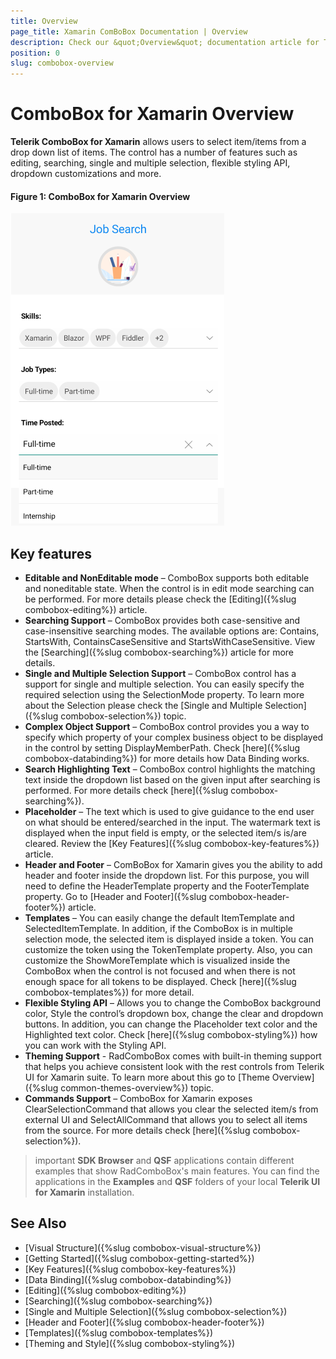 ```yaml
---
title: Overview
page_title: Xamarin ComBoBox Documentation | Overview
description: Check our &quot;Overview&quot; documentation article for Telerik ComboBox for Xamarin control.
position: 0
slug: combobox-overview
---
```


# ComboBox for Xamarin Overview

**Telerik ComboBox for Xamarin** allows users to select item/items from a drop down list of items. The control has a number of features such as editing, searching, single and multiple selection, flexible styling API, dropdown customizations and more.  

#### Figure 1: ComboBox for Xamarin Overview

![CheckBox Overview](images/combobox-overview.png "ComboBox Overview")

## Key features

* **Editable and NonEditable mode** – ComboBox supports both editable and noneditable state. When the control is in edit mode searching can be performed. For more details please check the [Editing]({%slug combobox-editing%}) article. 
* **Searching Support** – ComboBox provides both case-sensitive and case-insensitive searching modes. The available options are: Contains, StartsWith, ContainsCaseSensitive and StartsWithCaseSensitive. View the [Searching]({%slug combobox-searching%}) article for more details.
* **Single and Multiple Selection Support** – ComboBox control has a support for single and multiple selection. You can easily specify the required selection using the SelectionMode property. To learn more about the Selection please check the [Single and Multiple Selection]({%slug combobox-selection%}) topic.
* **Complex Object Support** – ComboBox control provides you a way to specify which property of your complex business object to be displayed in the control by setting DisplayMemberPath. Check [here]({%slug combobox-databinding%}) for more details how Data Binding works.
* **Search Highlighting Text** – ComboBox control highlights the matching text inside the dropdown list based on the given input after searching is performed. For more details check [here]({%slug combobox-searching%}).
* **Placeholder** – The text which is used to give guidance to the end user on what should be entered/searched in the input. The watermark text is displayed when the input field is empty, or the selected item/s is/are cleared. Review the [Key Features]({%slug combobox-key-features%}) article.
* **Header and Footer** – ComBoBox for Xamarin gives you the ability to add header and footer inside the dropdown list. For this purpose, you will need to define the HeaderTemplate property and the FooterTemplate property. Go to [Header and Footer]({%slug combobox-header-footer%}) article.
* **Templates** – You can easily change the default ItemTemplate and SelectedItemTemplate. In addition, if the ComboBox is in multiple selection mode, the selected item is displayed inside a token. You can customize the token using the TokenTemplate property. Also, you can customize the ShowMoreTemplate which is visualized inside the ComboBox when the control is not focused and when there is not enough space for all tokens to be displayed. Check [here]({%slug combobox-templates%}) for more detail.
* **Flexible Styling API** – Allows you to change the ComboBox background color, Style the control’s dropdown box, change the clear and dropdown buttons. In addition, you can change the Placeholder text color and the Highlighted text color.  Check [here]({%slug combobox-styling%}) how you can work with the Styling API.
* **Theming Support** - RadComboBox comes with built-in theming support that helps you achieve consistent look with the rest controls from Telerik UI for Xamarin suite. To learn more about this go to [Theme Overview]({%slug common-themes-overview%}) topic. 
* **Commands Support** – ComboBox for Xamarin exposes ClearSelectionCommand that allows you clear the selected item/s from external UI and SelectAllCommand that allows you to select all items from the source. For more details check [here]({%slug combobox-selection%}).

>important **SDK Browser** and **QSF** applications contain different examples that show RadComboBox's main features. You can find the applications in the **Examples** and **QSF** folders of your local **Telerik UI for Xamarin** installation.

## See Also

- [Visual Structure]({%slug combobox-visual-structure%})
- [Getting Started]({%slug combobox-getting-started%})
- [Key Features]({%slug combobox-key-features%})
- [Data Binding]({%slug combobox-databinding%})
- [Editing]({%slug combobox-editing%})
- [Searching]({%slug combobox-searching%})
- [Single and Multiple Selection]({%slug combobox-selection%})
- [Header and Footer]({%slug combobox-header-footer%})
- [Templates]({%slug combobox-templates%})
- [Theming and Style]({%slug combobox-styling%})
